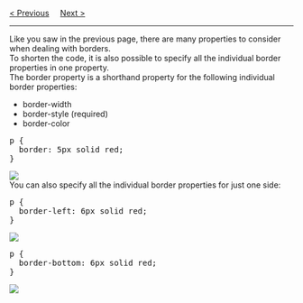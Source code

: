 <a href="/CSS/Borders/Round.md">&lt; Previous</a>
&nbsp;&nbsp;&nbsp;
<a href="/CSS/Borders/Tags.md">Next &gt;</a>
<hr>
Like you saw in the previous page, there are many properties to consider when dealing with borders.
<br>
To shorten the code, it is also possible to specify all the individual border properties in one property.
<br>
The border property is a shorthand property for the following individual border properties:
<ul>
  <li>border-width</li>
  <li>border-style (required)</li>
  <li>border-color</li>
</ul>
<pre>
p {
  border: 5px solid red;
}
</pre>
<img src="https://i.imgur.com/pyto2g1.png">
<br>
You can also specify all the individual border properties for just one side:
<pre>
p {
  border-left: 6px solid red;
}
</pre>
<img src="https://i.imgur.com/h3e4hcL.png">
<pre>
p {
  border-bottom: 6px solid red;
}
</pre>
<img src="https://i.imgur.com/4FjA6fG.png">
